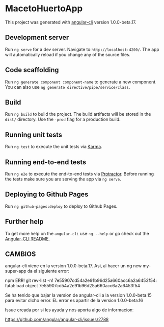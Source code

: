 # MacetoHuertoApp

This project was generated with [angular-cli](https://github.com/angular/angular-cli) version 1.0.0-beta.17.

## Development server
Run `ng serve` for a dev server. Navigate to `http://localhost:4200/`. The app will automatically reload if you change any of the source files.

## Code scaffolding

Run `ng generate component component-name` to generate a new component. You can also use `ng generate directive/pipe/service/class`.

## Build

Run `ng build` to build the project. The build artifacts will be stored in the `dist/` directory. Use the `-prod` flag for a production build.

## Running unit tests

Run `ng test` to execute the unit tests via [Karma](https://karma-runner.github.io).

## Running end-to-end tests

Run `ng e2e` to execute the end-to-end tests via [Protractor](http://www.protractortest.org/). 
Before running the tests make sure you are serving the app via `ng serve`.

## Deploying to Github Pages

Run `ng github-pages:deploy` to deploy to Github Pages.

## Further help

To get more help on the `angular-cli` use `ng --help` or go check out the [Angular-CLI README](https://github.com/angular/angular-cli/blob/master/README.md).


## CAMBIOS

angular-cli viene en la version 1.0.0-beta.17. Asi, al hacer un 
ng new my-super-app da el siguiente error:


npm ERR! git rev-list -n1 7e55907cd54a2e91b96d25a660acc6a2a6453f54: 
fatal: bad object 7e55907cd54a2e91b96d25a660acc6a2a6453f54

Se ha tenido que bajar la version de angular-cli a la version 1.0.0-beta.15
para evitar dicho error. EL error es apartir de la version 1.0.0-beta.16

Issue creada por si les ayuda y nos aporta algo de informacion:

https://github.com/angular/angular-cli/issues/2788
